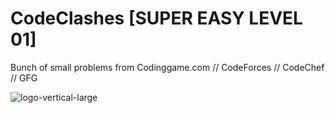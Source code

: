 # CodeClashes [SUPER EASY LEVEL 01]
Bunch of small problems from Codinggame.com // CodeForces // CodeChef // GFG

![logo-vertical-large](https://user-images.githubusercontent.com/104838272/174856875-57e90f3a-2085-42e0-9319-ccbfe59506c6.png)
